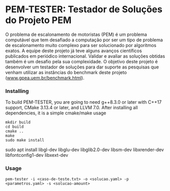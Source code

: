 # PEM-TESTER: Testador de Soluções do Projeto PEM

O problema de escalonamento de motoristas (PEM) é um problema computável que tem desafiado a computação por ser um tipo de problema de escalonamento muito complexo para ser solucionado por algoritmos exatos. A equipe deste projeto já teve alguns avanços científicos publicados em periódico internacional. Validar e avaliar as soluções obtidas também é um desafio pela sua complexidade. O objetivo deste projeto é desenvolver um testador de soluções para dar suporte as pesquisas que venham utilizar as instâncias do benchmark deste projeto (www.gpea.uem.br/benchmark.html).

### Installing

To build PEM-TESTER, you are going to need g++8.3.0 or later with C++17 support, CMake 3.13.4 or later, and LLVM 7.0. After installing all dependencies, it is a simple cmake/make usage

```
mkdir build
cd build
cmake ..
make
sudo make install
```

sudo apt install libgl-dev libglu-dev libglib2.0-dev libsm-dev libxrender-dev libfontconfig1-dev libxext-dev

### Usage

```
pem-tester -i <caso-de-teste.txt> -o <solucao.yaml> -p <parametros.yaml> -s <solucao-amount>

```
